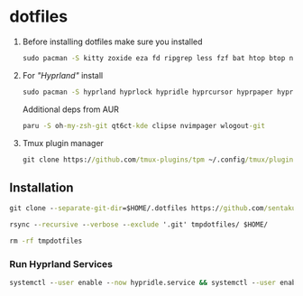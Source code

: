 # dotfiles

1. Before installing dotfiles make sure you installed

   ```cmd
   sudo pacman -S kitty zoxide eza fd ripgrep less fzf bat htop btop neovim tmux zsh zsh-autosuggestions zsh-syntax-highlighting jq python-requests python-gobject rsync mission-center wf-recorder udiskie udisks2 uwsm
   ```

2. For _"Hyprland"_ install

   ```cmd
   sudo pacman -S hyprland hyprlock hypridle hyprcursor hyprpaper hyprpicker swaync hyprpolkitagent grim slurp swww imv waybar rofi-wayland nwg-look pavucontrol qt5-wayland qt6-wayland qt6ct pamixer mpd papirus-icon-theme wl-clipboard network-manager-applet
   ```

   Additional deps from AUR

   ```cmd
   paru -S oh-my-zsh-git qt6ct-kde clipse nvimpager wlogout-git
   ```

4. Tmux plugin manager

   ```cmd
   git clone https://github.com/tmux-plugins/tpm ~/.config/tmux/plugins/tpm
   ```

## Installation

```cmd
git clone --separate-git-dir=$HOME/.dotfiles https://github.com/sentakuhm/.dotfiles.git tmpdotfiles
```

```cmd
rsync --recursive --verbose --exclude '.git' tmpdotfiles/ $HOME/
```

```cmd
rm -rf tmpdotfiles
```

### Run Hyprland Services

```cmd
systemctl --user enable --now hypridle.service && systemctl --user enable --now hyprpolkitagent.service
```
